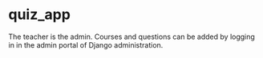 # quiz_app

The teacher is the admin. Courses and questions can be added by logging in in the admin portal of Django administration.

